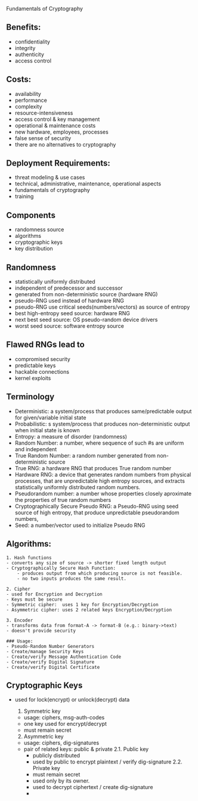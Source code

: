 Fundamentals of Cryptography

## Benefits:
- confidentiality
- integrity 
- authenticity
- access control

## Costs:
- availability
- performance
- complexity
- resource-intensiveness
- access control & key management
- operational & maintenance costs
- new hardware, employees, processes
- false sense of security
- there are no alternatives to cryptography

## Deployment Requirements:
- threat modeling & use cases
- technical, administrative, maintenance, operational aspects
- fundamentals of cryptography
- training

## Components
- randomness source
- algorithms
- cryptographic keys
- key distribution

## Randomness
- statistically uniformly distributed
- independent of predecessor and successor
- generated from non-deterministic source (hardware RNG)
- pseudo-RNG used instead of hardware RNG
- pseudo-RNG use critical seeds(numbers/vectors) as source of entropy
- best high-entropy seed source: hardware RNG
- next best seed source: OS pseudo-random device drivers 
- worst seed source: software entropy source

## Flawed RNGs lead to
- compromised security
- predictable keys
- hackable connections
- kernel exploits 

## Terminology
 - Deterministic: a system/process that produces same/predictable output for given/variable initial state
 - Probabilistic: s system/process that produces non-deterministic output when initial state is known
 - Entropy: a measure of disorder (randomness)
 - Random Number: a number, where sequence of such #s are uniform and independent
 - True Random Number: a random number generated from non-deterministic source  
 - True RNG: a hardware RNG that produces True random number
 - Hardware RNG: a device that generates random numbers from physical processes, that are unpredictable
   high entropy sources, and extracts statistically uniformly distributed random numbers.
 - Pseudorandom number: a number whose properties closely aproximate the properties of true random numbers
 - Cryptographically Secure Pseudo RNG: a Pseudo-RNG using seed source of high entropy, that produce unpredictable 
   pseudorandom numbers, 
 - Seed: a number/vector used to initialize Pseudo RNG

 ## Algorithms:

	1. Hash functions
 	- converts any size of source -> shorter fixed length output
  	- Cryptographically Secure Hash Function:
   		- produces output from which producing source is not feasible.
  		- no two inputs produces the same result.  

	2. Cipher
	- used for Encryption and Decryption
	- Keys must be secure
	- Symmetric cipher:  uses 1 key for Encryption/Decryption
	- Asymmetric cipher: uses 2 related keys Encryption/Decryption

	3. Encoder
	- transforms data from format-A -> format-B (e.g.: binary->text)
	- doesn't provide security

	### Usage:
	- Pseudo-Random Number Generators
	- Create/manage Security Keys
	- Create/verify Message Authentication Code 
	- Create/verify Digital Signature
	- Create/verify Digital Certificate

## Cryptographic Keys
- used for lock(encrypt) or unlock(decrypt) data
	
	1. Symmetric key
	- usage: ciphers, msg-auth-codes
	- one key used for encrypt/decrypt
	- must remain secret
	
	
	2. Asymmetric key
	- usage: ciphers, dig-signatures
	- pair of related keys: public & private
		2.1. Public key
		- publicly distributed
		- used by public to encrypt plaintext / verify dig-signature
		2.2. Private key
		- must remain secret
		- used only by its owner. 
		- used to decrypt ciphertext / create dig-signature
		- 

